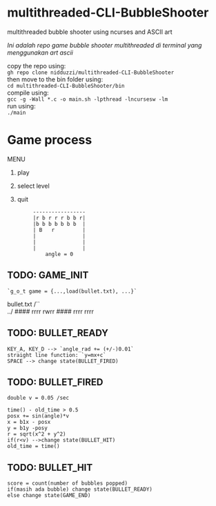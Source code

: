 # multithreaded-CLI-BubbleShooter
multithreaded bubble shooter using ncurses and ASCII art

*Ini adalah repo game bubble shooter multithreaded di terminal yang menggunakan art ascii*

copy the repo using:  
`gh repo clone nidduzzi/multithreaded-CLI-BubbleShooter`  
then move to the bin folder using:  
`cd multithreaded-CLI-BubbleShooter/bin`  
compile using:  
`gcc -g -Wall *.c -o main.sh -lpthread -lncursesw -lm`  
run using:  
`./main`  

# Game process

MENU
1. play
2. select level
3. quit


            -----------------
            |r b r r r b b r|
            |b b b b b b b  |
            | B   r         |
            |               |
            |               |
            |               |
                angle = 0

## TODO: GAME_INIT

    `g_o_t game = {...,load(bullet.txt), ...}`

bullet.txt
            /``\
            \../
            ####
            rrrr
            rwrr
            ####
            rrrr
            rrrr


## TODO: BULLET_READY

    KEY_A, KEY_D --> `angle_rad += (+/-)0.01`   
    straight line function: `y=mx+c`   
    SPACE --> change state(BULLET_FIRED)   

## TODO: BULLET_FIRED

    double v = 0.05 /sec

    time() - old_time > 0.5
    posx += sin(angle)*v
    x = b1x - posx
    y = b1y -posy
    r = sqrt(x^2 + y^2)
    if(r<v) -->change state(BULLET_HIT)
    old_time = time()

## TODO: BULLET_HIT

    score = count(number of bubbles popped)
    if(masih ada bubble) change state(BULLET_READY)
    else change state(GAME_END)
